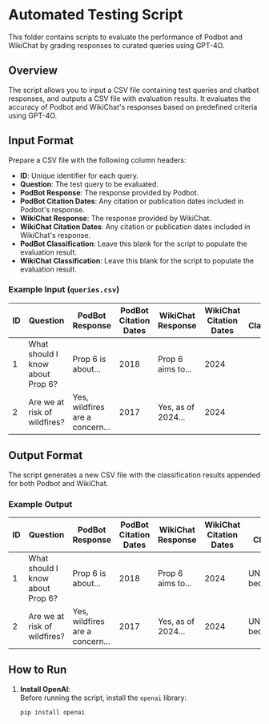 # Automated Testing Script

This folder contains scripts to evaluate the performance of Podbot and WikiChat by grading responses to curated queries using GPT-4O.

## Overview

The script allows you to input a CSV file containing test queries and chatbot responses, and outputs a CSV file with evaluation results. It evaluates the accuracy of Podbot and WikiChat's responses based on predefined criteria using GPT-4O.

## Input Format

Prepare a CSV file with the following column headers:

- **ID**: Unique identifier for each query.
- **Question**: The test query to be evaluated.
- **PodBot Response**: The response provided by Podbot.
- **PodBot Citation Dates**: Any citation or publication dates included in Podbot's response.
- **WikiChat Response**: The response provided by WikiChat.
- **WikiChat Citation Dates**: Any citation or publication dates included in WikiChat's response.
- **PodBot Classification**: Leave this blank for the script to populate the evaluation result.
- **WikiChat Classification**: Leave this blank for the script to populate the evaluation result.

### Example Input (`queries.csv`)

| ID  | Question                         | PodBot Response                 | PodBot Citation Dates | WikiChat Response  | WikiChat Citation Dates | PodBot Classification | WikiChat Classification |
| --- | -------------------------------- | ------------------------------- | --------------------- | ------------------ | ----------------------- | --------------------- | ----------------------- |
| 1   | What should I know about Prop 6? | Prop 6 is about...              | 2018                  | Prop 6 aims to...  | 2024                    |                       |                         |
| 2   | Are we at risk of wildfires?     | Yes, wildfires are a concern... | 2017                  | Yes, as of 2024... | 2024                    |                       |                         |

## Output Format

The script generates a new CSV file with the classification results appended for both Podbot and WikiChat.

### Example Output

| ID  | Question                         | PodBot Response                 | PodBot Citation Dates | WikiChat Response  | WikiChat Citation Dates | PodBot Classification   | WikiChat Classification |
| --- | -------------------------------- | ------------------------------- | --------------------- | ------------------ | ----------------------- | ----------------------- | ----------------------- |
| 1   | What should I know about Prop 6? | Prop 6 is about...              | 2018                  | Prop 6 aims to...  | 2024                    | UNACCEPTABLE because... | ACCEPTABLE because...   |
| 2   | Are we at risk of wildfires?     | Yes, wildfires are a concern... | 2017                  | Yes, as of 2024... | 2024                    | UNACCEPTABLE because... | ACCEPTABLE because...   |

## How to Run

1. **Install OpenAI**:  
   Before running the script, install the `openai` library:
   ```bash
   pip install openai
   ```
